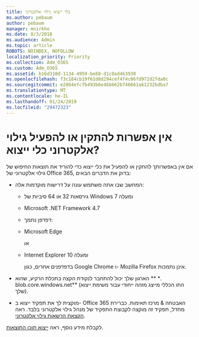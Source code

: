 ```yaml
---
title: כלי ייצוא גילוי אלקטרוני
ms.author: pebaum
author: pebaum
manager: mnirkhe
ms.date: 8/3/2018
ms.audience: Admin
ms.topic: article
ROBOTS: NOINDEX, NOFOLLOW
localization_priority: Priority
ms.collection: Adm_O365
ms.custom: Adm_O365
ms.assetid: b16d310d-1134-4959-be68-d1c0ad463930
ms.openlocfilehash: f3c184cb19f61d8d294cef4f4c06fd972d2fda8c
ms.sourcegitcommit: e2864efcfb493b6e46b662b746661a61232bdba7
ms.translationtype: MT
ms.contentlocale: he-IL
ms.lasthandoff: 01/24/2019
ms.locfileid: "29472323"
---
```

# <a name="cant-install-or-run-the-ediscovery-export-tool"></a>אין אפשרות להתקין או להפעיל גילוי אלקטרוני כלי ייצוא?

אם אין באפשרותך להתקין או להפעיל את כלי ייצוא כדי להוריד את תוצאות החיפוש של גילוי אלקטרוני של Office 365, בדוק את הדברים הבאים:
  
- המחשב שבו אתה משתמש עונה על דרישות מוקדמות אלה:
    
  - גירסאות 32 או 64 סיביות של Windows 7 ומעלה
    
  - Microsoft .NET Framework 4.7
    
  - דפדפן נתמך:
    
  - Microsoft Edge
    
    או
    
  - Internet Explorer 10 ומעלה
    
    בדפדפנים אחרים, כגון Google Chrome ו- Mozilla Firefox אינן נתמכות.
    
- הארגון שלך יכול להתחבר לנקודת הקצה בתכלת הרקיע, שהוא ** \*. blob.core.windows.net** (התו הכללי מייצג מזהה ייחודי עבור משימת ייצוא שלך). 
    
- מוקצית לך את תפקיד ייצוא ב- Office 365 האבטחה &amp; מרכז תאימות. כברירת מחדל, תפקיד זה מוקצה לקבוצת התפקיד של מנהל גילוי אלקטרוני בלבד. ראה [הקצאת הרשאות גילוי אלקטרוני](https://support.office.com/article/assign-ediscovery-permissions-in-the-office-365-security-compliance-center-5b9a067b-9d2e-4aa5-bb33-99d8c0d0b5d7#moreinfo).
    
לקבלת מידע נוסף, ראה [ייצוא תוכן התוצאות](https://support.office.com/article/Export-Content-Search-results-from-the-Office-365-Security-Compliance-Center-ed48d448-3714-4c42-85f5-10f75f6a4278).
  


